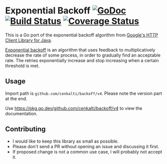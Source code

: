 # Exponential Backoff [![GoDoc][godoc image]][godoc] [![Build Status][travis image]][travis] [![Coverage Status][coveralls image]][coveralls]

This is a Go port of the exponential backoff algorithm from [Google's HTTP
Client Library for Java][google-http-java-client].

[Exponential backoff][exponential backoff wiki] is an algorithm that uses
feedback to multiplicatively decrease the rate of some process, in order to
gradually find an acceptable rate. The retries exponentially increase and stop
increasing when a certain threshold is met.

## Usage

Import path is `github.com/cenkalti/backoff/v4`. Please note the version part at
the end.

Use https://pkg.go.dev/github.com/cenkalti/backoff/v4 to view the documentation.

## Contributing

*   I would like to keep this library as small as possible.
*   Please don't send a PR without opening an issue and discussing it first.
*   If proposed change is not a common use case, I will probably not accept it.

[godoc]: https://pkg.go.dev/github.com/cenkalti/backoff/v4

[godoc image]: https://godoc.org/github.com/cenkalti/backoff?status.png

[travis]: https://travis-ci.org/cenkalti/backoff

[travis image]: https://travis-ci.org/cenkalti/backoff.png?branch=master

[coveralls]: https://coveralls.io/github/cenkalti/backoff?branch=master

[coveralls image]: https://coveralls.io/repos/github/cenkalti/backoff/badge.svg?branch=master

[google-http-java-client]: https://github.com/google/google-http-java-client/blob/da1aa993e90285ec18579f1553339b00e19b3ab5/google-http-client/src/main/java/com/google/api/client/util/ExponentialBackOff.java

[exponential backoff wiki]: http://en.wikipedia.org/wiki/Exponential_backoff

[advanced example]: https://pkg.go.dev/github.com/cenkalti/backoff/v4?tab=doc#pkg-examples
